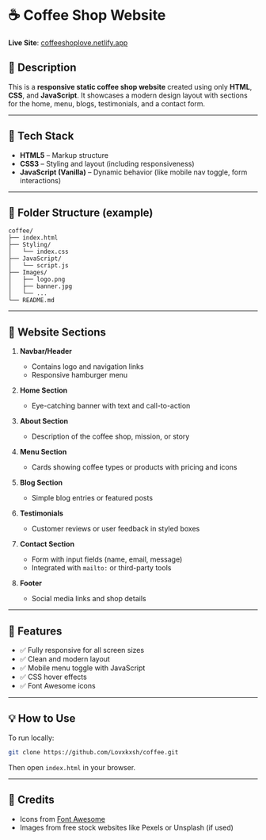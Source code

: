 

# ☕ Coffee Shop Website

**Live Site**: [coffeeshoplove.netlify.app](https://coffeeshoplove.netlify.app/)

## 📝 Description

This is a **responsive static coffee shop website** created using only **HTML**, **CSS**, and **JavaScript**. It showcases a modern design layout with sections for the home, menu, blogs, testimonials, and a contact form.

---

## 🧱 Tech Stack

- **HTML5** – Markup structure
- **CSS3** – Styling and layout (including responsiveness)
- **JavaScript (Vanilla)** – Dynamic behavior (like mobile nav toggle, form interactions)

---

## 📁 Folder Structure (example)

```
coffee/
├── index.html
├── Styling/
│   └── index.css
├── JavaScript/
│   └── script.js
├── Images/
│   ├── logo.png
│   ├── banner.jpg
│   └── ...
└── README.md
```

---

## 🧭 Website Sections

1. **Navbar/Header**
   - Contains logo and navigation links
   - Responsive hamburger menu

2. **Home Section**
   - Eye-catching banner with text and call-to-action

3. **About Section**
   - Description of the coffee shop, mission, or story

4. **Menu Section**
   - Cards showing coffee types or products with pricing and icons

5. **Blog Section**
   - Simple blog entries or featured posts

6. **Testimonials**
   - Customer reviews or user feedback in styled boxes

7. **Contact Section**
   - Form with input fields (name, email, message)
   - Integrated with `mailto:` or third-party tools

8. **Footer**
   - Social media links and shop details

---

## 🔁 Features

- ✅ Fully responsive for all screen sizes
- ✅ Clean and modern layout
- ✅ Mobile menu toggle with JavaScript
- ✅ CSS hover effects
- ✅ Font Awesome icons

---

## 💡 How to Use

To run locally:

```bash
git clone https://github.com/Lovxkxsh/coffee.git
```

Then open `index.html` in your browser.

---

## 🙌 Credits

- Icons from [Font Awesome](https://fontawesome.com/)
- Images from free stock websites like Pexels or Unsplash (if used)
